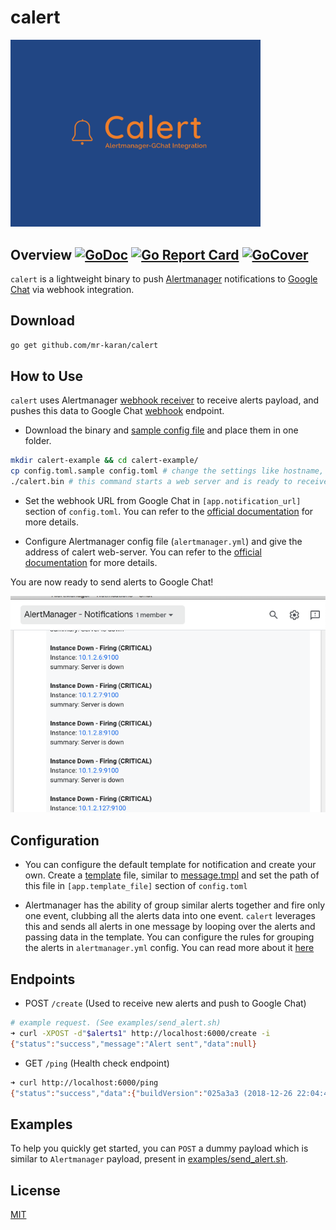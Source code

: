 # calert

<img src="images/logo.png" width="400">

## Overview [![GoDoc](https://godoc.org/github.com/mr-karan/calert?status.svg)](https://godoc.org/github.com/mr-karan/calert) [![Go Report Card](https://goreportcard.com/badge/github.com/mr-karan/calert)](https://goreportcard.com/report/github.com/mr-karan/calert) [![GoCover](https://gocover.io/_badge/github.com/mr-karan/calert)](https://gocover.io/_badge/github.com/mr-karan/calert)

`calert` is a lightweight binary to push [Alertmanager](https://github.com/prometheus/alertmanager) notifications to [Google Chat](http://chat.google.com) via webhook integration.

## Download

```sh
go get github.com/mr-karan/calert
```

## How to Use

`calert` uses Alertmanager [webhook receiver](https://prometheus.io/docs/alerting/configuration/#webhook_config) to receive alerts payload, and pushes this data to Google Chat [webhook](https://developers.google.com/hangouts/chat/how-tos/webhooks) endpoint.

- Download the binary and [sample config file](config.toml.sample) and place them in one folder.

```sh
mkdir calert-example && cd calert-example/
cp config.toml.sample config.toml # change the settings like hostname, address, google chat webhook url, timeouts etc in this file.
./calert.bin # this command starts a web server and is ready to receive events from alertmanager
```

- Set the webhook URL from Google Chat in `[app.notification_url]` section of `config.toml`. You can refer to the [official documentation](https://developers.google.com/hangouts/chat/quickstart/incoming-bot-python#step_1_register_the_incoming_webhook) for more details.

- Configure Alertmanager config file (`alertmanager.yml`) and give the address of calert web-server. You can refer to the [official documentation](https://prometheus.io/docs/alerting/configuration/#webhook_config) for more details.

You are now ready to send alerts to Google Chat!

![](images/gchat.png)

## Configuration

- You can configure the default template for notification and create your own. Create a [template](https://golang.org/pkg/text/template/) file, similar to [message.tmpl](message.tmpl) and set the path of this file in `[app.template_file]` section of `config.toml`

- Alertmanager has the ability of group similar alerts together and fire only one event, clubbing all the alerts data into one event. `calert` leverages this and sends all alerts in one message by looping over the alerts and passing data in the template. You can configure the rules for grouping the alerts in `alertmanager.yml` config. You can read more about it [here](https://github.com/prometheus/docs/blob/master/content/docs/alerting/alertmanager.md#grouping)


## Endpoints

- POST `/create` (Used to receive new alerts and push to Google Chat)

```sh
# example request. (See examples/send_alert.sh)
➜ curl -XPOST -d"$alerts1" http://localhost:6000/create -i
{"status":"success","message":"Alert sent","data":null}
```

- GET `/ping` (Health check endpoint)
```sh
➜ curl http://localhost:6000/ping
{"status":"success","data":{"buildVersion":"025a3a3 (2018-12-26 22:04:46 +0530)","buildDate":"2018-12-27 10:41:52","ping":"pong"}}
```

## Examples

To help you quickly get started, you can `POST` a dummy payload which is similar to `Alertmanager` payload, present in [examples/send_alert.sh](examples/send_alert.sh).


## License

[MIT](license)